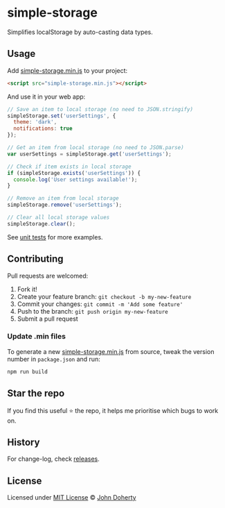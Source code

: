 # simple-storage

Simplifies localStorage by auto-casting data types.

## Usage

Add [simple-storage.min.js](dist/simple-storage.min.js) to your project:

```html
<script src="simple-storage.min.js"></script>
```

And use it in your web app:

```js
// Save an item to local storage (no need to JSON.stringify)
simpleStorage.set('userSettings', {
  theme: 'dark',
  notifications: true
});

// Get an item from local storage (no need to JSON.parse)
var userSettings = simpleStorage.get('userSettings');

// Check if item exists in local storage
if (simpleStorage.exists('userSettings')) {
  console.log('User settings available!');
}

// Remove an item from local storage
simpleStorage.remove('userSettings');

// Clear all local storage values
simpleStorage.clear();
```

See [unit tests](/tests/simple-storage-casting-spec.js) for more examples.

## Contributing

Pull requests are welcomed:

1. Fork it!
2. Create your feature branch: `git checkout -b my-new-feature`
3. Commit your changes: `git commit -m 'Add some feature'`
4. Push to the branch: `git push origin my-new-feature`
5. Submit a pull request

### Update .min files

To generate a new [simple-storage.min.js](dist/simple-storage.min.js) from source, tweak the version number in `package.json` and run:

```bash
npm run build
```

## Star the repo

If you find this useful ⭐ the repo, it helps me prioritise which bugs to work on.

## History

For change-log, check [releases](https://github.com/john-doherty/simple-storage/releases).

## License

Licensed under [MIT License](LICENSE) &copy; [John Doherty](https://twitter.com/mrJohnDoherty)